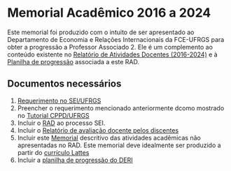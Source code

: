 # Memorial Acadêmico 2016 a 2024
Este memorial foi produzido com o intuito de ser apresentado ao Departamento de Economia e Relações Internacionais da FCE-UFRGS para obter a progressão a Professor Associado 2.  Ele é um complemento ao conteúdo existente no [Relatório de Atividades Docentes (2016-2024)](https://github.com/ecompfin-ufrgs/progressao_promocao_ufrgs/blob/main/Associado1-2/rad-2016-2024.pdf) e à [Planilha de progressão]() associada a este RAD. 

## Documentos necessários

1.  [Requerimento no SEI/UFRGS](http://sei.ufrgs.br)
2.  Preencher o requerimento mencionado anteriormente dcomo mostrado no [Tutorial CPPD/UFRGS](https://www.ufrgs.br/cppd/wp-content/uploads/MS-Progress%C3%B5es-e-promo%C3%A7%C3%B5es.pdf)
3. Incluir o [RAD](https://github.com/ecompfin-ufrgs/progressao_promocao_ufrgs/blob/main/Associado1-2/rad-2016-2024.pdf) ao processo SEI.
4. Incluir o [Relatório de avaliação docente pelos discentes](https://github.com/ecompfin-ufrgs/progressao_promocao_ufrgs/blob/main/Associado1-2/relatorio_avaliacao_discente-2016-2024.pdf)
5. Incluir este [Memorial]() descritivo das atividades acadêmicas não apresentadas no RAD.  Este memorial deve idealmente ser produzido a partir do [currículo Lattes](https://lattes.cnpq.br/)
6. Incluir a [planilha de progressão do DERI]()

